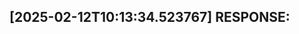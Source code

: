 [2025-02-12T10:13:34.523767] RESPONSE:
--------------------------------------------------------------------------------

